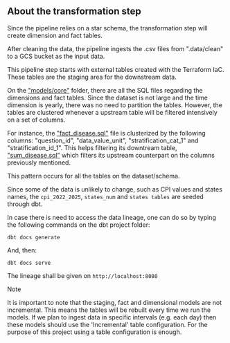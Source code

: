 ## About the transformation step

Since the pipeline relies on a star schema, the transformation step will create dimension and fact tables.

After cleaning the data, the pipeline ingests the .csv files from ".data/clean" to a GCS bucket as the input data.

This pipeline step starts with external tables created with the Terraform IaC. These tables are the staging area for the downstream data.

On the ["models/core"](https://github.com/NicolasImagawa/diseases-income-pipeline/tree/main/dbt/models/core) folder, there are all the SQL files regarding the dimensions and fact tables. Since the dataset is not large and the time dimension is yearly, there was no need to partition the tables. However, the tables are clustered whenever a upstream table will be filtered intensively on a set of columns.

For instance, the ["fact_disease.sql"](https://github.com/NicolasImagawa/diseases-income-pipeline/blob/main/dbt/models/core/fact_disease.sql) file is clusterized by the following columns: "question_id", "data_value_unit", "stratification_cat_1" and "stratification_id_1". This helps filtering its downtream table, ["sum_disease.sql"](https://github.com/NicolasImagawa/diseases-income-pipeline/blob/main/dbt/models/core/sum_disease.sql) which filters its upstream counterpart on the columns previously mentioned.

This pattern occurs for all the tables on the dataset/schema.

Since some of the data is unlikely to change, such as CPI values and states names, the `cpi_2022_2025`, `states_num` and `states tables` are seeded through dbt.

In case there is need to access the data lineage, one can do so by typing the following commands on the dbt project folder:

```
dbt docs generate
```

And, then:

```
dbt docs serve
```

The lineage shall be given on `http://localhost:8080`

> [!NOTE]
> It is important to note that the staging, fact and dimensional models are not incremental. This means the tables will be rebuilt every time we run the models. If we plan to ingest data in specific intervals (e.g. each day) then these models should use the 'Incremental' table configuration. For the purpose of this project using a table configuration is enough.

